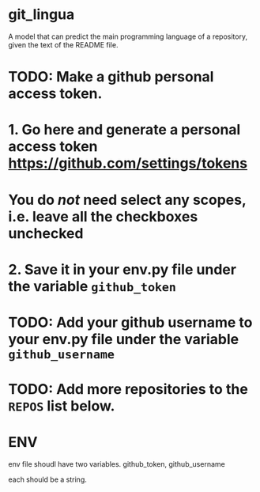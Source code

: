 # git_lingua
A model that can predict the main programming language of a repository, given the text of the README file.


# TODO: Make a github personal access token.
#     1. Go here and generate a personal access token https://github.com/settings/tokens
#        You do _not_ need select any scopes, i.e. leave all the checkboxes unchecked
#     2. Save it in your env.py file under the variable `github_token`
# TODO: Add your github username to your env.py file under the variable `github_username`
# TODO: Add more repositories to the `REPOS` list below.


# ENV
env file shoudl have two variables.
github_token, github_username

each should be a string.



